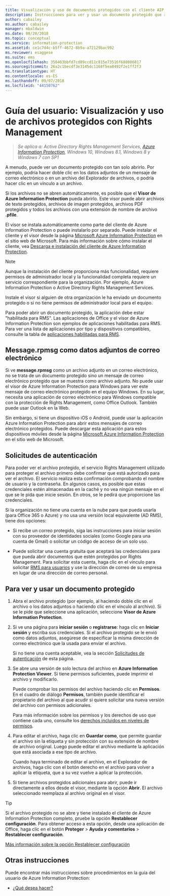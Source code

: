 ```yaml
---
title: Visualización y uso de documentos protegidos con el cliente AIP
description: Instrucciones para ver y usar un documento protegido que requiere tener instalado el cliente de Azure Information Protection.
author: cabailey
ms.author: cabailey
manager: mbaldwin
ms.date: 08/28/2018
ms.topic: conceptual
ms.service: information-protection
ms.assetid: ce1c7d4c-b5ff-4672-8b9a-a72129bac992
ms.reviewer: esaggese
ms.suite: ems
ms.openlocfilehash: 358463bbfd7cd89ccd11c815e73516f688086817
ms.sourcegitcommit: 26a2c1becdf3e3145dc1168f5ea8492f2e1ff2f3
ms.translationtype: HT
ms.contentlocale: es-ES
ms.lasthandoff: 09/07/2018
ms.locfileid: "44150762"
---
```

# <a name="user-guide-view-and-use-files-that-have-been-protected-by-rights-management"></a>Guía del usuario: Visualización y uso de archivos protegidos con Rights Management

>*Se aplica a: Active Directory Rights Management Services, [Azure Information Protection](https://azure.microsoft.com/pricing/details/information-protection), Windows 10, Windows 8.1, Windows 8 y Windows 7 con SP1*

A menudo, puede ver un documento protegido con tan solo abrirlo. Por ejemplo, podría hacer doble clic en los datos adjuntos de un mensaje de correo electrónico o en un archivo del Explorador de archivos, o podría hacer clic en un vínculo a un archivo.

Si los archivos no se abren automáticamente, es posible que el **Visor de Azure Information Protection** pueda abrirlo. Este visor puede abrir archivos de texto protegidos, archivos de imagen protegidos, archivos PDF protegidos y todos los archivos con una extensión de nombre de archivo **.pfile**.

El visor se instala automáticamente como parte del cliente de Azure Information Protection o puede instalarlo por separado. Puede instalar el cliente y el visor desde la página [Microsoft Azure Information Protection](https://go.microsoft.com/fwlink/?LinkId=303970) en el sitio web de Microsoft. Para más información sobre cómo instalar el cliente, vea [Descarga e instalación del cliente de Azure Information Protection](install-client-app.md).

> [!NOTE]
> Aunque la instalación del cliente proporciona más funcionalidad, requiere permisos de administrador local y la funcionalidad completa requiere un servicio correspondiente para la organización. Por ejemplo, Azure Information Protection o Active Directory Rights Management Services.
> 
> Instale el visor si alguien de otra organización le ha enviado un documento protegido o si no tiene permisos de administrador local para el equipo.

Para poder abrir un documento protegido, la aplicación debe estar "habilitada para RMS". Las aplicaciones de Office y el visor de Azure Information Protection son ejemplos de aplicaciones habilitadas para RMS. Para ver una lista de aplicaciones por tipo y dispositivos compatibles, consulte la tabla de [aplicaciones habilitadas para RMS](../requirements-applications.md#rms-enlightened-applications).  
## <a name="messagerpmsg-as-an-email-attachment"></a>Message.rpmsg como datos adjuntos de correo electrónico

Si ve **message.rpmsg** como un archivo adjunto en un correo electrónico, no se trata de un documento protegido sino un mensaje de correo electrónico protegido que se muestra como archivo adjunto. No puede usar el visor de Azure Information Protection para Windows para ver este mensaje de correo electrónico protegido en el equipo Windows. En su lugar, necesita una aplicación de correo electrónico para Windows compatible con la protección de Rights Management, como Office Outlook. También puede usar Outlook en la Web.

Sin embargo, si tiene un dispositivo iOS o Android, puede usar la aplicación Azure Information Protection para abrir estos mensajes de correo electrónico protegidos. Puede descargar esta aplicación para estos dispositivos móviles desde la página [Microsoft Azure Information Protection](https://go.microsoft.com/fwlink/?LinkId=303970) en el sitio web de Microsoft.

## <a name="prompts-for-authentication"></a>Solicitudes de autenticación

Para poder ver el archivo protegido, el servicio Rights Management utilizado para proteger el archivo primero debe confirmar que está autorizado para ver el archivo. El servicio realiza esta confirmación comprobando el nombre de usuario y la contraseña. En algunos casos, es posible que estas credenciales estén almacenadas en la caché y no vea ningún mensaje en el que se le pida que inicie sesión. En otros, se le pedirá que proporcione las credenciales.

Si la organización no tiene una cuenta en la nube para que pueda usarla (para Office 365 o Azure) y no usa una versión local equivalente (AD RMS), tiene dos opciones:

- Si recibe un correo protegido, siga las instrucciones para iniciar sesión con su proveedor de identidades sociales (como Google para una cuenta de Gmail) o solicitar un código de acceso de un solo uso.

- Puede solicitar una cuenta gratuita que aceptará las credenciales para que pueda abrir documentos que estén protegidos por Rights Management. Para solicitar esta cuenta, haga clic en el vínculo para solicitar [RMS para usuarios](http://go.microsoft.com/fwlink/?LinkId=309469) y use la dirección de correo de su empresa en lugar de una dirección de correo personal. 

## <a name="to-view-and-use-a-protected-document"></a>Para ver y usar un documento protegido

1. Abra el archivo protegido (por ejemplo, al haciendo doble clic en el archivo o los datos adjuntos o haciendo clic en el vínculo al archivo). Si se le pide que seleccione una aplicación, seleccione **Visor de Azure Information Protection**. 

2. Si ve una página para **iniciar sesión** o **registrarse**: haga clic en **Iniciar sesión** y escriba sus credenciales. Si el archivo protegido se le envió como datos adjuntos, asegúrese de especificar la misma dirección de correo electrónico que la usada para enviar el archivo.
    
    Si no tiene una cuenta aceptable, vea la sección [Solicitudes de autenticación](#prompts-for-authentication) de esta página.

3. Se abre una versión de solo lectura del archivo en **Azure Information Protection Viewer**. Si tiene permisos suficientes, puede imprimir el archivo y modificarlo. 

    Puede comprobar los permisos del archivo haciendo clic en **Permisos**. En el cuadro de diálogo **Permisos**, también puede identificar el propietario del archivo al que acudir si quiere solicitar una nueva versión del archivo con permisos adicionales.
    
    Para más información sobre los permisos y los derechos de uso que contiene cada uno, consulte los [derechos incluidos en niveles de permisos](../configure-usage-rights.md#rights-included-in-permissions-levels).

4. Para editar el archivo, haga clic en **Guardar como**, que permite guardar el archivo sin la etiqueta y sin protección con su extensión de nombre de archivo original. Luego puede editar el archivo mediante la aplicación que está asociada a ese tipo de archivo. 
    
    Cuando haya terminado de editar el archivo, en el Explorador de archivos, haga clic con el botón derecho en el archivo para volver a aplicar la etiqueta, que a su vez vuelve a aplicar la protección.

5. Si tiene archivos protegidos adicionales para abrir, puede ir directamente a ellos desde el visor, mediante la opción **Abrir**. El archivo seleccionado reemplaza al archivo original en el visor. 

> [!TIP]
> Si el archivo protegido no se abre y tiene instalado el cliente de Azure Information Protection completo, pruebe la opción **Restablecer configuración**. Para obtener acceso a esta opción, desde una aplicación de Office, haga clic en el botón **Proteger** > **Ayuda y comentarios** > **Restablecer configuración**. 
> 
> [Más información sobre la opción Restablecer configuración](client-admin-guide.md#more-information-about-the-reset-settings-option)

## <a name="other-instructions"></a>Otras instrucciones
Puede encontrar más instrucciones sobre procedimientos en la guía del usuario de Azure Information Protection:

-   [¿Qué desea hacer?](client-user-guide.md#what-do-you-want-to-do)

